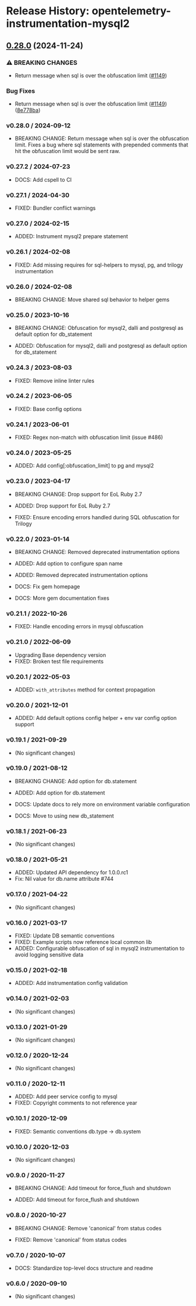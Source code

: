 # Release History: opentelemetry-instrumentation-mysql2

## [0.28.0](https://github.com/open-telemetry/opentelemetry-ruby-contrib/compare/opentelemetry-instrumentation-mysql2/v0.27.1...opentelemetry-instrumentation-mysql2/v0.28.0) (2024-11-24)


### ⚠ BREAKING CHANGES

* Return message when sql is over the obfuscation limit ([#1149](https://github.com/open-telemetry/opentelemetry-ruby-contrib/issues/1149))

### Bug Fixes

* Return message when sql is over the obfuscation limit ([#1149](https://github.com/open-telemetry/opentelemetry-ruby-contrib/issues/1149)) ([8e778ba](https://github.com/open-telemetry/opentelemetry-ruby-contrib/commit/8e778ba768f8fb43779efadaa4223e300aff34ab))

### v0.28.0 / 2024-09-12

- BREAKING CHANGE: Return message when sql is over the obfuscation limit. Fixes a bug where sql statements with prepended comments that hit the obfuscation limit would be sent raw.

### v0.27.2 / 2024-07-23

- DOCS: Add cspell to CI

### v0.27.1 / 2024-04-30

- FIXED: Bundler conflict warnings

### v0.27.0 / 2024-02-15

- ADDED: Instrument mysql2 prepare statement

### v0.26.1 / 2024-02-08

- FIXED: Add missing requires for sql-helpers to mysql, pg, and trilogy instrumentation

### v0.26.0 / 2024-02-08

- BREAKING CHANGE: Move shared sql behavior to helper gems

### v0.25.0 / 2023-10-16

- BREAKING CHANGE: Obfuscation for mysql2, dalli and postgresql as default option for db_statement

- ADDED: Obfuscation for mysql2, dalli and postgresql as default option for db_statement

### v0.24.3 / 2023-08-03

- FIXED: Remove inline linter rules

### v0.24.2 / 2023-06-05

- FIXED: Base config options

### v0.24.1 / 2023-06-01

- FIXED: Regex non-match with obfuscation limit (issue #486)

### v0.24.0 / 2023-05-25

- ADDED: Add config[:obfuscation_limit] to pg and mysql2

### v0.23.0 / 2023-04-17

- BREAKING CHANGE: Drop support for EoL Ruby 2.7

- ADDED: Drop support for EoL Ruby 2.7
- FIXED: Ensure encoding errors handled during SQL obfuscation for Trilogy

### v0.22.0 / 2023-01-14

- BREAKING CHANGE: Removed deprecated instrumentation options

- ADDED: Add option to configure span name
- ADDED: Removed deprecated instrumentation options
- DOCS: Fix gem homepage
- DOCS: More gem documentation fixes

### v0.21.1 / 2022-10-26

- FIXED: Handle encoding errors in mysql obfuscation

### v0.21.0 / 2022-06-09

- Upgrading Base dependency version
- FIXED: Broken test file requirements

### v0.20.1 / 2022-05-03

- ADDED: `with_attributes` method for context propagation

### v0.20.0 / 2021-12-01

- ADDED: Add default options config helper + env var config option support

### v0.19.1 / 2021-09-29

- (No significant changes)

### v0.19.0 / 2021-08-12

- BREAKING CHANGE: Add option for db.statement

- ADDED: Add option for db.statement
- DOCS: Update docs to rely more on environment variable configuration
- DOCS: Move to using new db_statement

### v0.18.1 / 2021-06-23

- (No significant changes)

### v0.18.0 / 2021-05-21

- ADDED: Updated API dependency for 1.0.0.rc1
- Fix: Nil value for db.name attribute #744

### v0.17.0 / 2021-04-22

- (No significant changes)

### v0.16.0 / 2021-03-17

- FIXED: Update DB semantic conventions
- FIXED: Example scripts now reference local common lib
- ADDED: Configurable obfuscation of sql in mysql2 instrumentation to avoid logging sensitive data

### v0.15.0 / 2021-02-18

- ADDED: Add instrumentation config validation

### v0.14.0 / 2021-02-03

- (No significant changes)

### v0.13.0 / 2021-01-29

- (No significant changes)

### v0.12.0 / 2020-12-24

- (No significant changes)

### v0.11.0 / 2020-12-11

- ADDED: Add peer service config to mysql
- FIXED: Copyright comments to not reference year

### v0.10.1 / 2020-12-09

- FIXED: Semantic conventions db.type -> db.system

### v0.10.0 / 2020-12-03

- (No significant changes)

### v0.9.0 / 2020-11-27

- BREAKING CHANGE: Add timeout for force_flush and shutdown

- ADDED: Add timeout for force_flush and shutdown

### v0.8.0 / 2020-10-27

- BREAKING CHANGE: Remove 'canonical' from status codes

- FIXED: Remove 'canonical' from status codes

### v0.7.0 / 2020-10-07

- DOCS: Standardize top-level docs structure and readme

### v0.6.0 / 2020-09-10

- (No significant changes)
